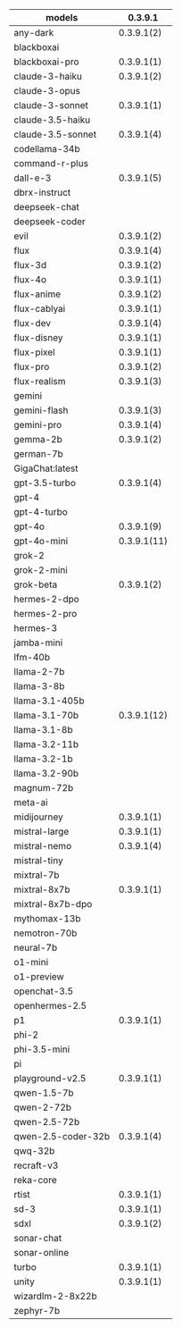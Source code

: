 |models|0.3.9.1|
|---|---|
|any-dark            |0.3.9.1(2)   |
|blackboxai          |             |
|blackboxai-pro      |0.3.9.1(1)   |
|claude-3-haiku      |0.3.9.1(2)   |
|claude-3-opus       |             |
|claude-3-sonnet     |0.3.9.1(1)   |
|claude-3.5-haiku    |             |
|claude-3.5-sonnet   |0.3.9.1(4)   |
|codellama-34b       |             |
|command-r-plus      |             |
|dall-e-3            |0.3.9.1(5)   |
|dbrx-instruct       |             |
|deepseek-chat       |             |
|deepseek-coder      |             |
|evil                |0.3.9.1(2)   |
|flux                |0.3.9.1(4)   |
|flux-3d             |0.3.9.1(2)   |
|flux-4o             |0.3.9.1(1)   |
|flux-anime          |0.3.9.1(2)   |
|flux-cablyai        |0.3.9.1(1)   |
|flux-dev            |0.3.9.1(4)   |
|flux-disney         |0.3.9.1(1)   |
|flux-pixel          |0.3.9.1(1)   |
|flux-pro            |0.3.9.1(2)   |
|flux-realism        |0.3.9.1(3)   |
|gemini              |             |
|gemini-flash        |0.3.9.1(3)   |
|gemini-pro          |0.3.9.1(4)   |
|gemma-2b            |0.3.9.1(2)   |
|german-7b           |             |
|GigaChat:latest     |             |
|gpt-3.5-turbo       |0.3.9.1(4)   |
|gpt-4               |             |
|gpt-4-turbo         |             |
|gpt-4o              |0.3.9.1(9)   |
|gpt-4o-mini         |0.3.9.1(11)  |
|grok-2              |             |
|grok-2-mini         |             |
|grok-beta           |0.3.9.1(2)   |
|hermes-2-dpo        |             |
|hermes-2-pro        |             |
|hermes-3            |             |
|jamba-mini          |             |
|lfm-40b             |             |
|llama-2-7b          |             |
|llama-3-8b          |             |
|llama-3.1-405b      |             |
|llama-3.1-70b       |0.3.9.1(12)  |
|llama-3.1-8b        |             |
|llama-3.2-11b       |             |
|llama-3.2-1b        |             |
|llama-3.2-90b       |             |
|magnum-72b          |             |
|meta-ai             |             |
|midijourney         |0.3.9.1(1)   |
|mistral-large       |0.3.9.1(1)   |
|mistral-nemo        |0.3.9.1(4)   |
|mistral-tiny        |             |
|mixtral-7b          |             |
|mixtral-8x7b        |0.3.9.1(1)   |
|mixtral-8x7b-dpo    |             |
|mythomax-13b        |             |
|nemotron-70b        |             |
|neural-7b           |             |
|o1-mini             |             |
|o1-preview          |             |
|openchat-3.5        |             |
|openhermes-2.5      |             |
|p1                  |0.3.9.1(1)   |
|phi-2               |             |
|phi-3.5-mini        |             |
|pi                  |             |
|playground-v2.5     |0.3.9.1(1)   |
|qwen-1.5-7b         |             |
|qwen-2-72b          |             |
|qwen-2.5-72b        |             |
|qwen-2.5-coder-32b  |0.3.9.1(4)   |
|qwq-32b             |             |
|recraft-v3          |             |
|reka-core           |             |
|rtist               |0.3.9.1(1)   |
|sd-3                |0.3.9.1(1)   |
|sdxl                |0.3.9.1(2)   |
|sonar-chat          |             |
|sonar-online        |             |
|turbo               |0.3.9.1(1)   |
|unity               |0.3.9.1(1)   |
|wizardlm-2-8x22b    |             |
|zephyr-7b           |             |
